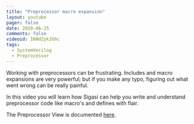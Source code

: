 ```yaml
---
title: "Preprocessor macro expansion"
layout: youtube
pager: false
date: 2020-06-25
comments: false
videoid: I6NdZykJGhc
tags:
  - SystemVerilog
  - Preprocessor
---
```


Working with preprocessors can be frustrating. Includes and macro expansions are very powerful; but if you make any typo, figuring out what went wrong can be really painful.

In this video you will learn how Sigasi can help you write and understand 
preprocessor code like macro's and defines with flair.

The Preprocessor View is documented [here](/manual/views#preprocessor-view).
